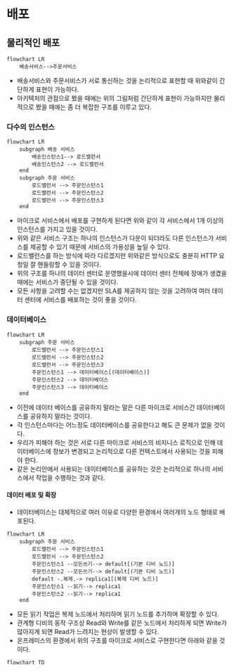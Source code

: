 # 배포 

## 물리적인 배포
```mermaid
flowchart LR
    배송서비스-->주문서비스
```
- 배송서비스와 주문서비스가 서로 통신하는 것을 논리적으로 표현할 때 위와같이 간단하게 표현이 가능하다.
- 아키텍처의 관점으로 봤을 때에는 위의 그림처럼 간단하게 표현이 가능하지만 물리적으로 봤을 때에는 좀 더 복잡한 구조를 이루고 있다.

### 다수의 인스턴스
```mermaid
flowchart LR
    subgraph 배송 서비스
        배송인스턴스1--> 로드밸런서
        배송인스턴스2 --> 로드밸런서
    end
    subgraph 주문 서비스 
        로드밸런서 --> 주문인스턴스1
        로드밸런서 --> 주문인스턴스2
        로드밸런서 --> 주문인스턴스3
    end
```
- 마이크로 서비스에서 배포를 구현하게 된다면 위와 같이 각 서비스에서 1개 이상의 인스턴스를 가지고 있을 것이다.
- 위와 같은 서비스 구조는 하나의 인스턴스가 다운이 되더라도 다른 인스턴스가 서비스를 제공할 수 있기 때문에 서비스의 가용성을 높일 수 있다.
- 로드밸런스를 하는 방식에 따라 다르겠지만 위와같은 방식으로도 충분히 HTTP 요청일 잘 핸들링할 수 있을 것이다.
- 위의 구조를 하나의 데이터 센터로 운영했을시에 데이터 센터 전체에 장애가 생겼을 때에는 서비스가 중단될 수 있을 것이다. 
- 모든 사항을 고려할 수는 없겠지만 SLA를 제공하지 않는 것을 고려하여 여러 데이터 센터에 서비스를 배포하는 것이 좋을 것이다.

### 데이터베이스
```mermaid
flowchart LR
    subgraph 주문 서비스
        로드밸런서 --> 주문인스턴스1
        로드밸런서 --> 주문인스턴스2
        로드밸런서 --> 주문인스턴스3
        주문인스턴스1 --> 데이터베이스[(데이터베이스)]
        주문인스턴스2 --> 데이터베이스
        주문인스턴스3 --> 데이터베이스
    end
```
- 이전에 데이터 베이스를 공유하지 말라는 말은 다른 마이크로 서비스간 데이터베이스를 공유하지 말라는 것이다.
- 각 인스턴스마다는 어느정도 데이터베이스를 공유한다고 해도 큰 문제가 없을 것이다. 
- 우리가 피해야 하는 것은 서로 다른 마이크로 서비스의 비지니스 로직으로 인해 데이터베이스에 정보가 변경되고 논리적으로 다른 컨텍스트에서 사용되는 것을 피해야 한다.
- 같은 논리안에서 사용되는 데이터베이스를 공유하는 것은 논리적으로 하나의 서비스에서 작업을 수행하는 것과 같다.

#### 데이터 배포 및 확장 
- 데이터베이스는 대체적으로 여러 이유로 다양한 환경에서 여러개의 노드 형태로 배포된다.
```mermaid
flowchart LR
    subgraph 주문 서비스
        로드밸런서 --> 주문인스턴스1
        로드밸런서 --> 주문인스턴스2
        주문인스턴스1 --모든쓰기--> default[(기본 디비 노드)]
        주문인스턴스2 --모든쓰기--> default[(기본 디비 노드)]
        default -.복제.-> replica1[(복제 디비 노드)]
        주문인스턴스1 --읽기--> replica1
        주문인스턴스2 --읽기--> replica1
    end
```
- 모든 읽기 작업은 복제 노드에서 처리하며 읽기 노드를 추가하며 확장할 수 있다.
- 관계형 디비의 동작 구조상 Read와 Write를 같은 노드에서 처리하게 되면 Write가 많아지게 되면 Read가 느려지는 현상이 발생할 수 있다. 
- 온프레미스의 환경에서 위의 구조를 마이크로 서비스로 구현한다면 아래와 같을 것이다.
```mermaid
flowchart TD
    
```